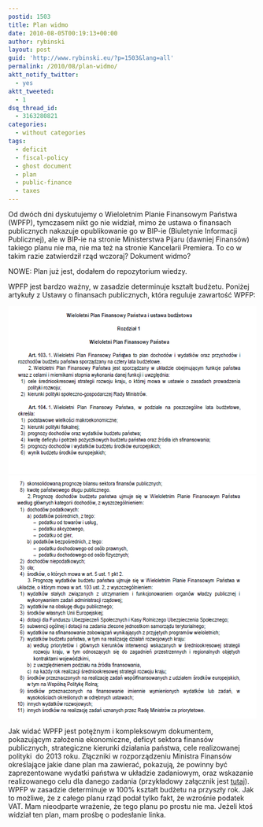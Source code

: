 ```yaml
---
postid: 1503
title: Plan widmo
date: 2010-08-05T00:19:13+00:00
author: rybinski
layout: post
guid: 'http://www.rybinski.eu/?p=1503&lang=all'
permalink: /2010/08/plan-widmo/
aktt_notify_twitter:
  - yes
aktt_tweeted:
  - 1
dsq_thread_id:
  - 3163280821
categories:
  - without categories
tags:
  - deficit
  - fiscal-policy
  - ghost document
  - plan
  - public-finance
  - taxes
---
```

Od dwóch dni dyskutujemy o Wieloletnim Planie Finansowym Państwa (WPFP), tymczasem nikt go nie widział, mimo że ustawa o finansach publicznych nakazuje opublikowanie go w BIP-ie (Biuletynie Informacji Publicznej), ale w BIP-ie na stronie Ministerstwa Pijaru (dawniej Finansów) takiego planu nie ma, nie ma też na stronie Kancelarii Premiera. To co w takim razie zatwierdził rząd wczoraj? Dokument widmo?

NOWE: Plan już jest, dodałem do repozytorium wiedzy.

<!--more-->WPFP jest bardzo ważny, w zasadzie determinuje kształt budżetu. Poniżej artykuły z Ustawy o finansach publicznych, która reguluje zawartość WPFP:

<img class="aligncenter size-full wp-image-1504" title="WPFP_1" src="/uploads/WPFP_1.png" alt="WPFP_1" width="601" height="342" /><img class="aligncenter size-full wp-image-1505" title="WPFP_2" src="/uploads/WPFP_2.png" alt="WPFP_2" width="600" height="494" />

Jak widać WPFP jest potężnym i kompleksowym dokumentem, pokazującym założenia ekonomiczne, deficyt sektora finansów publicznych, strategiczne kierunki działania państwa, cele realizowanej polityki  do 2013 roku. Złączniki w rozporządzeniu Ministra Finansów określające jakie dane plan ma zawierać, pokazują, że powinny być zaprezentowane wydatki państwa w układzie zadaniowym, oraz wskazanie realizowanego celu dla danego zadania (przykładowy załącznik jest [tutaj](http://www.nettax.pl/serwis/imgpub/du/2010/42/245_73.pdf)). WPFP w zasadzie determinuje w 100% kształt budżetu na przyszły rok. Jak to możliwe, że z całego planu rząd podał tylko fakt, że wzrośnie podatek VAT. Mam nieodparte wrażenie, że tego planu po prostu nie ma. Jeżeli ktoś widział ten plan, mam prośbę o podesłanie linka.
